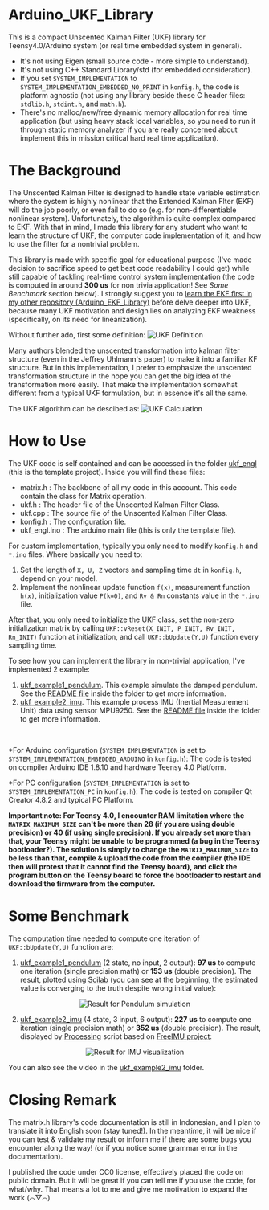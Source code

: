 # Arduino_UKF_Library
This is a compact Unscented Kalman Filter (UKF) library for Teensy4.0/Arduino system (or real time embedded system in general).
- It's not using Eigen (small source code - more simple to understand).
- It's not using C++ Standard Library/std (for embedded consideration).
- If you set `SYSTEM_IMPLEMENTATION` to `SYSTEM_IMPLEMENTATION_EMBEDDED_NO_PRINT` in `konfig.h`, the code is platform agnostic (not using any library beside these C header files: `stdlib.h`, `stdint.h`, and `math.h`).
- There's no malloc/new/free dynamic memory allocation for real time application (but using heavy stack local variables, so you need to run it through static memory analyzer if you are really concerned about implement this in mission critical hard real time application).


# The Background
The Unscented Kalman Filter is designed to handle state variable estimation where the system is highly nonlinear that the Extended Kalman Flter (EKF) will do the job poorly, or even fail to do so (e.g. for non-differentiable nonlinear system). Unfortunately, the algorithm is quite complex compared to EKF. With that in mind, I made this library for any student who want to learn the structure of UKF, the computer code implementation of it, and how to use the filter for a nontrivial problem.

This library is made with specific goal for educational purpose (I've made decision to sacrifice speed to get best code readability I could get) while still capable of tackling real-time control system implementation (the code is computed in around **300 us** for non trivia application! See *Some Benchmark* section below). I strongly suggest you to [learn the EKF first in my other repository (Arduino_EKF_Library)](https://github.com/pronenewbits/Arduino_EKF_Library) before delve deeper into UKF, because many UKF motivation and design lies on analyzing EKF weakness (specifically, on its need for linearization).


Without further ado, first some definition:
![UKF Definition](UKF_Definition.png "Click to maximize if the image rescaling make you feel dizzy")

Many authors blended the unscented transformation into kalman filter structure (even in the Jeffrey Uhlmann's paper) to make it into a familiar KF structure. But in this implementation, I prefer to emphasize the unscented transformation structure in the hope you can get the big idea of the transformation more easily. That make the implementation somewhat different from a typical UKF formulation, but in essence it's all the same. 

The UKF algorithm can be descibed as:
![UKF Calculation](UKF_Calculation.png "Click to maximize if the image rescaling make you feel dizzy")



# How to Use
The UKF code is self contained and can be accessed in the folder [ukf_engl](ukf_engl) (this is the template project). Inside you will find these files:
- matrix.h  : The backbone of all my code in this account. This code contain the class for Matrix operation.
- ukf.h     : The header file of the Unscented Kalman Filter Class.
- ukf.cpp   : The source file of the Unscented Kalman Filter Class.
- konfig.h  : The configuration file.
- ukf_engl.ino : The arduino main file (this is only the template file).

For custom implementation, typically you only need to modify `konfig.h` and `*.ino` files. Where basically you need to:
1. Set the length of `X, U, Z` vectors and sampling time `dt` in `konfig.h`, depend on your model.
2. Implement the nonlinear update function `f(x)`, measurement function `h(x)`, initialization value `P(k=0)`, and `Rv & Rn` constants value in the `*.ino` file.

After that, you only need to initialize the UKF class, set the non-zero initialization matrix by calling `UKF::vReset(X_INIT, P_INIT, Rv_INIT, Rn_INIT)` function at initialization, and call `UKF::bUpdate(Y,U)` function every sampling time.

To see how you can implement the library in non-trivial application, I've implemented 2 example:
1.  [ukf_example1_pendulum](ukf_example1_pendulum). This example simulate the damped pendulum. See the [README file](ukf_example1_pendulum/README.md) inside the folder to get more information. 
2.  [ukf_example2_imu](ukf_example2_imu). This example process IMU (Inertial Measurement Unit) data using sensor MPU9250. See the [README file](ukf_example2_imu/README.md) inside the folder to get more information.

&nbsp;

*For Arduino configuration (`SYSTEM_IMPLEMENTATION` is set to `SYSTEM_IMPLEMENTATION_EMBEDDED_ARDUINO` in `konfig.h`):
The code is tested on compiler Arduino IDE 1.8.10 and hardware Teensy 4.0 Platform.

*For PC configuration (`SYSTEM_IMPLEMENTATION` is set to `SYSTEM_IMPLEMENTATION_PC` in `konfig.h`):
The code is tested on compiler Qt Creator 4.8.2 and typical PC Platform.


**Important note: For Teensy 4.0, I encounter RAM limitation where the `MATRIX_MAXIMUM_SIZE` can't be more than 28 (if you are using double precision) or 40 (if using single precision). If you already set more than that, your Teensy might be unable to be programmed (a bug in the Teensy bootloader?). The solution is simply to change the `MATRIX_MAXIMUM_SIZE` to be less than that, compile & upload the code from the compiler (the IDE then will protest that it cannot find the Teensy board), and click the program button on the Teensy board to force the bootloader to restart and download the firmware from the computer.**


# Some Benchmark
The computation time needed to compute one iteration of `UKF::bUpdate(Y,U)` function are:
1. [ukf_example1_pendulum](ukf_example1_pendulum) (2 state, no input, 2 output): **97 us** to compute one iteration (single precision math) or **153 us** (double precision). The result, plotted using [Scilab](https://www.scilab.org/) (you can see at the beginning, the estimated value is converging to the truth despite wrong initial value):
<p align="center"><img src="ukf_example1_pendulum/result.png" alt="Result for Pendulum simulation"></p>


2. [ukf_example2_imu](ukf_example2_imu) (4 state, 3 input, 6 output): **227 us** to compute one iteration (single precision math) or **352 us** (double precision). The result, displayed by [Processing](https://processing.org/) script based on [FreeIMU project](http://www.varesano.net/files/FreeIMU-20121122_1126.zip):
<p align="center"><img src="ukf_example2_imu/result.png" alt="Result for IMU visualization"></p>

You can also see the video in the [ukf_example2_imu](ukf_example2_imu) folder.


# Closing Remark
The matrix.h library's code documentation is still in Indonesian, and I plan to translate it into English soon (stay tuned!). In the meantime, it will be nice if you can test & validate my result or inform me if there are some bugs you encounter along the way! (or if you notice some grammar error in the documentation).

I published the code under CC0 license, effectively placed the code on public domain. But it will be great if you can tell me if you use the code, for what/why. That means a lot to me and give me motivation to expand the work (⌒▽⌒)
